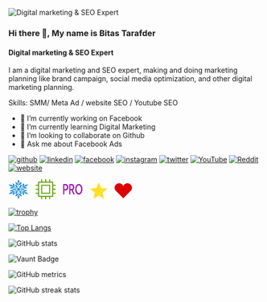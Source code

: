 ![Digital marketing & SEO Expert](https://scontent.fdac185-1.fna.fbcdn.net/v/t39.30808-6/549455359_724771090592286_5926666773818866973_n.jpg?stp=dst-jpg_s960x960_tt6&_nc_cat=101&ccb=1-7&_nc_sid=cc71e4&_nc_ohc=z0VUqw50cXcQ7kNvwFKhYmD&_nc_oc=AdlpsE_PBhfPJP7BP03HTB-V0XDyhAQGcev6JSouvAfZVgUtSMxF8XH7zyCJYwKiioE&_nc_zt=23&_nc_ht=scontent.fdac185-1.fna&_nc_gid=cFseIoKxvZNc3bYL_jiIsg&oh=00_AfZN20uwq02tsJJwb9JF_ajvdw0XWDuU4iOJtMLhd3crfw&oe=68D0D4FF)
### Hi there 👋, My name is Bitas Tarafder
#### Digital marketing & SEO Expert

I am a digital marketing and SEO expert,
making and doing marketing planning like
brand campaign, social media optimization,
and other digital marketing planning. 

Skills: SMM/ Meta Ad / website SEO / Youtube SEO 

- 🔭 I’m currently working on Facebook 
- 🌱 I’m currently learning Digital Marketing 
- 👯 I’m looking to collaborate on Github 
- 💬 Ask me about Facebook Ads 


[<img src='https://cdn.jsdelivr.net/npm/simple-icons@3.0.1/icons/github.svg' alt='github' height='40'>](https://github.com/tarafderbitas)  [<img src='https://cdn.jsdelivr.net/npm/simple-icons@3.0.1/icons/linkedin.svg' alt='linkedin' height='40'>](https://www.linkedin.com/in/bitas-tarafder-8a3948329/)  [<img src='https://cdn.jsdelivr.net/npm/simple-icons@3.0.1/icons/facebook.svg' alt='facebook' height='40'>](https://www.facebook.com/cretiveworkdbd)  [<img src='https://cdn.jsdelivr.net/npm/simple-icons@3.0.1/icons/instagram.svg' alt='instagram' height='40'>](https://www.instagram.com/@tarafderbitash009/)  [<img src='https://cdn.jsdelivr.net/npm/simple-icons@3.0.1/icons/twitter.svg' alt='twitter' height='40'>](https://twitter.com/@BitashT21940)  [<img src='https://cdn.jsdelivr.net/npm/simple-icons@3.0.1/icons/youtube.svg' alt='YouTube' height='40'>](https://www.youtube.com/channel/@AvijeetTarafder)  [<img src='https://cdn.jsdelivr.net/npm/simple-icons@3.0.1/icons/reddit.svg' alt='Reddit' height='40'>](https://www.reddit.com/user/u/Willing-Crab8434)  [<img src='https://cdn.jsdelivr.net/npm/simple-icons@3.0.1/icons/icloud.svg' alt='website' height='40'>](https://jdnvjn.my.canva.site/portfolio-website-bitas-tarafder)  

<a href='https://archiveprogram.github.com/'><img src='https://raw.githubusercontent.com/acervenky/animated-github-badges/master/assets/acbadge.gif' width='40' height='40'></a> <a href='https://docs.github.com/en/developers'><img src='https://raw.githubusercontent.com/acervenky/animated-github-badges/master/assets/devbadge.gif' width='40' height='40'></a> <a href='https://github.com/pricing'><img src='https://raw.githubusercontent.com/acervenky/animated-github-badges/master/assets/pro.gif' width='40' height='40'></a> <a href='https://stars.github.com/'><img src='https://raw.githubusercontent.com/acervenky/animated-github-badges/master/assets/starbadge.gif' width='35' height='35'></a> <a href='https://docs.github.com/en/github/supporting-the-open-source-community-with-github-sponsors'><img src='https://raw.githubusercontent.com/acervenky/animated-github-badges/master/assets/sponsorbadge.gif' width='35' height='35'></a> 

[![trophy](https://github-profile-trophy.vercel.app/?username=tarafderbitas)](https://github.com/ryo-ma/github-profile-trophy)

[![Top Langs](https://github-readme-stats.vercel.app/api/top-langs/?username=tarafderbitas)](https://github.com/anuraghazra/github-readme-stats)

![GitHub stats](https://github-readme-stats.vercel.app/api?username=tarafderbitas&show_icons=true&count_private=true)  

![Vaunt Badge](https://api.vaunt.dev/v1/github/entities/tarafderbitas/contributions?format=svg&private=true)  

![GitHub metrics](https://metrics.lecoq.io/tarafderbitas)  

![GitHub streak stats](https://streak-stats.demolab.com/?user=tarafderbitas)  

